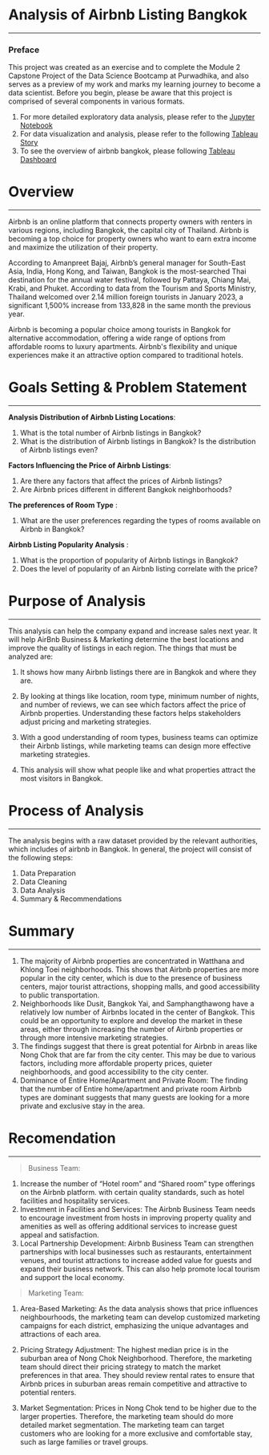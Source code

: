 
# Analysis of Airbnb Listing Bangkok 
---
### **Preface**

This project was created as an exercise and to complete the Module 2 Capstone Project of the Data Science Bootcamp at Purwadhika,
and also serves as a preview of my work and marks my learning journey to become a data scientist. Before you begin, please be aware that this project is comprised of several components in various formats. 
1. For more detailed exploratory data analysis, please refer to the [Jupyter Notebook](https://github.com/friskahermalia1/Purwadhika_Capstone2_Project/blob/468b63ccaa66c7d35d67e51427b375c7bfe05a88/Airbnb%20Listing%20Bangkok%20Analysis.ipynb)
2. For data visualization and analysis, please refer to the following [Tableau Story](https://public.tableau.com/views/InsideAirbnbBangkok/Story2?:language=en-US&:sid=&:display_count=n&:origin=viz_share_link)
3. To see the overview of airbnb bangkok, please following [Tableau Dashboard](https://public.tableau.com/views/Capstone2_Dashboard/Dashboard1?:language=en-US&:sid=&:display_count=n&:origin=viz_share_link)

# **Overview**
---
Airbnb is an online platform that connects property owners with renters in various regions, including Bangkok, the capital city of Thailand. Airbnb is becoming a top choice for property owners who want to earn extra income and maximize the utilization of their property.

According to Amanpreet Bajaj, Airbnb’s general manager for South-East Asia, India, Hong Kong, and Taiwan, Bangkok is the most-searched Thai destination for the annual water festival, followed by Pattaya, Chiang Mai, Krabi, and Phuket. According to data from the Tourism and Sports Ministry, Thailand welcomed over 2.14 million foreign tourists in January 2023, a significant 1,500% increase from 133,828 in the same month the previous year.

Airbnb is becoming a popular choice among tourists in Bangkok for alternative accommodation, offering a wide range of options from affordable rooms to luxury apartments. Airbnb's flexibility and unique experiences make it an attractive option compared to traditional hotels. 

# **Goals Setting & Problem Statement**
---
**Analysis Distribution of Airbnb Listing Locations**:
1. What is the total number of Airbnb listings in Bangkok?
2. What is the distribution of Airbnb listings in Bangkok? Is the distribution of Airbnb listings even?

**Factors Influencing the Price of Airbnb Listings**:
1. Are there any factors that affect the prices of Airbnb listings?
2. Are Airbnb prices different in different Bangkok neighborhoods?

**The preferences of Room Type** :
1. What are the user preferences regarding the types of rooms available on Airbnb in Bangkok?

**Airbnb Listing Popularity Analysis** :
1. What is the proportion of popularity of Airbnb listings in Bangkok?
2. Does the level of popularity of an Airbnb listing correlate with the price?

# **Purpose of Analysis**
---
This analysis can help the company expand and increase sales next year. It will help AirBnb Business & Marketing determine the best locations and improve the quality of listings in each region. The things that must be analyzed are:

1. It shows how many Airbnb listings there are in Bangkok and where they are.

2. By looking at things like location, room type, minimum number of nights, and number of reviews, we can see which factors affect the price of Airbnb properties. Understanding these factors helps stakeholders adjust pricing and marketing strategies.

3. With a good understanding of room types, business teams can optimize their Airbnb listings, while marketing teams can design more effective marketing strategies.

4. This analysis will show what people like and what properties attract the most visitors in Bangkok.

# **Process of Analysis**
---
The analysis begins with a raw dataset provided by the relevant authorities, which includes of airbnb in Bangkok. In general, the project will consist of the following steps:
1. Data Preparation
2. Data Cleaning
3. Data Analysis
4. Summary & Recommendations

# **Summary**
---
1. The majority of Airbnb properties are concentrated in Watthana and Khlong Toei neighborhoods. This shows that Airbnb properties are more popular in the city center, which is due to the presence of business centers, major tourist attractions, shopping malls, and good accessibility to public transportation.
2. Neighborhoods like Dusit, Bangkok Yai, and Samphangthawong have a relatively low number of Airbnbs located in the center of Bangkok. This could be an opportunity to explore and develop the market in these areas, either through increasing the number of Airbnb properties or through more intensive marketing strategies.
3. The findings suggest that there is great potential for Airbnb in areas like Nong Chok that are far from the city center. This may be due to various factors, including more affordable property prices, quieter neighborhoods, and good accessibility to the city center.
4. Dominance of Entire Home/Apartment and Private Room: The finding that the number of Entire home/apartment and private room Airbnb types are dominant suggests that many guests are looking for a more private and exclusive stay in the area.

# **Recomendation**
---
> Business Team:
1. Increase the number of “Hotel room” and “Shared room” type offerings on the Airbnb platform. with certain quality standards, such as hotel facilities and hospitality services.
2. Investment in Facilities and Services: The Airbnb Business Team needs to encourage investment from hosts in improving property quality and amenities as well as offering additional services to increase guest appeal and satisfaction. 
3. Local Partnership Development: Airbnb Business Team can strengthen partnerships with local businesses such as restaurants, entertainment venues, and tourist attractions to increase added value for guests and expand their business network. This can also help promote local tourism and support the local economy.

> Marketing Team:
1. Area-Based Marketing: As the data analysis shows that price influences neighbourhoods, the marketing team can develop customized marketing campaigns for each district, emphasizing the unique advantages and attractions of each area.

2. Pricing Strategy Adjustment: The highest median price is in the suburban area of Nong Chok Neighborhood. Therefore, the marketing team should direct their pricing strategy to match the market preferences in that area. They should review rental rates to ensure that Airbnb prices in suburban areas remain competitive and attractive to potential renters.

3. Market Segmentation: Prices in Nong Chok tend to be higher due to the larger properties. Therefore, the marketing team should do more detailed market segmentation. The marketing team can target customers who are looking for a more exclusive and comfortable stay, such as large families or travel groups.
